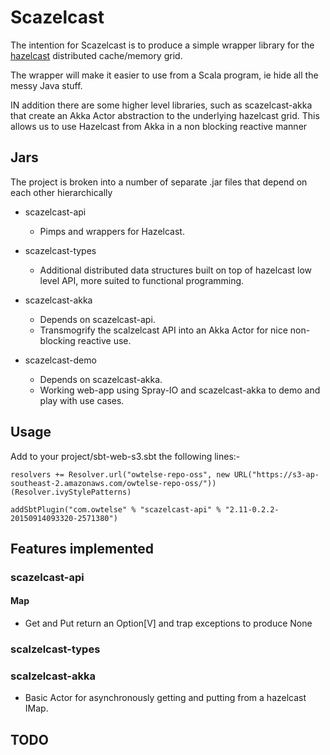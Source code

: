 Scazelcast
==========

The intention for Scazelcast is to produce a simple wrapper library for the
[hazelcast](https://github.com/hazelcast/hazelcast) distributed cache/memory grid.

The wrapper will make it easier to use from a Scala program, ie hide all the messy Java stuff.

IN addition there are some higher level libraries, such as scazelcast-akka that create an Akka Actor abstraction to the
underlying hazelcast grid. This allows us to use Hazelcast from Akka in a non blocking reactive manner

## Jars

The project is broken into a number of separate .jar files that depend on each other hierarchically

* scazelcast-api
  - Pimps and wrappers for Hazelcast.

* scazelcast-types
  - Additional distributed data structures built on top of hazelcast low level API, more suited to functional programming.

* scazelcast-akka
  - Depends on scazelcast-api.
  - Transmogrify the scalzelcast API into an Akka Actor for nice non-blocking reactive use.
  
* scazelcast-demo
  - Depends on scazelcast-akka.
  - Working web-app using Spray-IO and scazelcast-akka to demo and play with use cases.
  
  
## Usage

Add to your project/sbt-web-s3.sbt the following lines:-

    resolvers += Resolver.url("owtelse-repo-oss", new URL("https://s3-ap-southeast-2.amazonaws.com/owtelse-repo-oss/"))(Resolver.ivyStylePatterns)

    addSbtPlugin("com.owtelse" % "scazelcast-api" % "2.11-0.2.2-20150914093320-2571380")

## Features implemented

### scazelcast-api
#### Map
* Get and Put return an Option[V] and trap exceptions to produce None

### scalzelcast-types

### scalzelcast-akka
* Basic Actor for asynchronously getting and putting from a hazelcast IMap.

## TODO




